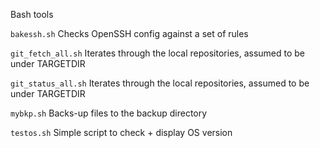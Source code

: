 Bash tools

`bakessh.sh`
Checks OpenSSH config against a set of rules

`git_fetch_all.sh`
Iterates through the local repositories, assumed to be under TARGETDIR

`git_status_all.sh`
Iterates through the local repositories, assumed to be under TARGETDIR

`mybkp.sh`
Backs-up files to the backup directory

`testos.sh`
Simple script to check + display OS version
